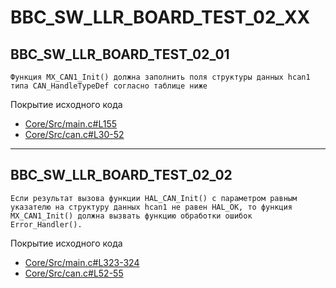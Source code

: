 # BBC_SW_LLR_BOARD_TEST_02_XX

## BBC_SW_LLR_BOARD_TEST_02_01

```text
Функция MX_CAN1_Init() должна заполнить поля структуры данных hcan1 типа CAN_HandleTypeDef согласно таблице ниже
```

Покрытие исходного кода

- [Core/Src/main.c#L155](https://gitlab.air-burg.ru/okb-private/debn/firmware_mcu/main/27714302.30163-02/-/blob/d80cc3e4a444fa38a1e5ffae98c212f020012176/Core/Src/main.c#L155)
- [Core/Src/can.c#L30-52](https://gitlab.air-burg.ru/okb-private/debn/firmware_mcu/main/27714302.30163-02/-/blob/d80cc3e4a444fa38a1e5ffae98c212f020012176/Core/Src/can.c#L30-52)

---

## BBC_SW_LLR_BOARD_TEST_02_02

```text
Если результат вызова функции HAL_CAN_Init() с параметром равным указателю на структуру данных hcan1 не равен HAL_OK, то функция MX_CAN1_Init() должна вызвать функцию обработки ошибок Error_Handler().
```

Покрытие исходного кода

- [Core/Src/main.c#L323-324](https://gitlab.air-burg.ru/okb-private/debn/firmware_mcu/main/27714302.30163-02/-/blob/d80cc3e4a444fa38a1e5ffae98c212f020012176/Core/Src/main.c#L323-324)
- [Core/Src/can.c#L52-55](https://gitlab.air-burg.ru/okb-private/debn/firmware_mcu/main/27714302.30163-02/-/blob/d80cc3e4a444fa38a1e5ffae98c212f020012176/Core/Src/can.c#L52-55)
